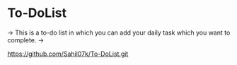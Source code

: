 # To-DoList
-> This is a to-do list in which you can add your daily task which you want to complete. ->

https://github.com/Sahil07k/To-DoList.git
